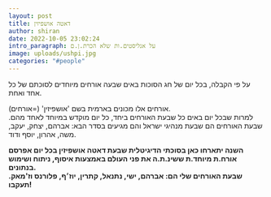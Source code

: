 ```yaml
---
layout: post
title: דאטה אושפיזין
author: shiran
date: 2022-10-05 23:02:24
intro_paragraph: על אנליסטים.ות שלא הכרת.ן.ם
image: uploads/ushpi.jpg
categories: "#people"
---
```

על פי הקבלה, בכל יום של חג הסוכות באים שבעה אורחים מיוחדים לסוכתם של כל אחד ואחת. 

אורחים אלו מכונים בארמית בשם 'אושפיזין' (=אורחים).  
למרות שבכל יום באים כל שבעת האורחים ביחד, כל יום מוקדש במיוחד לאחד מהם. שבעת האורחים הם שבעת מנהיגי ישראל והם מגיעים בסדר הבא: אברהם, יצחק, יעקב, משה, אהרון, יוסף ודוד.

**השנה יתארחו כאן בסוכתי הדיגיטלית שבעת דאטה אושפיזין
בכל יום אפרסם אורח.ת מיוחד.ת ששינ.ת.ה את פני העולם באמצעות איסוף, ניתוח ושימוש בנתונים. <br> 
שבעת האורחים שלי הם: אברהם, ישי, נתנאל, קתרין, יוז׳ף, פלורנס וז'מאק. 
תעקבו!**
